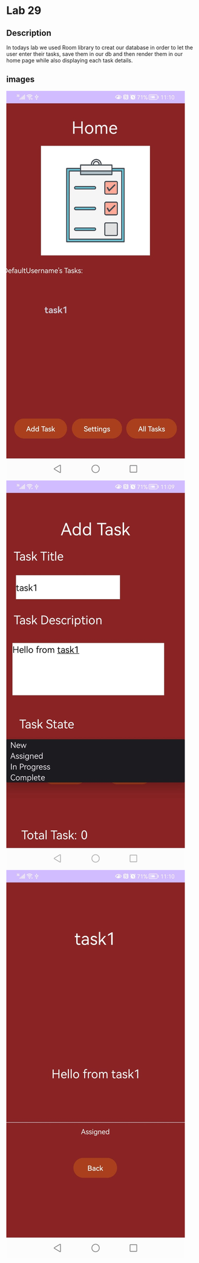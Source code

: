 # Lab 29

## Description

In todays lab we used Room library to creat our database in order to let the user enter their tasks, save them in our db and then render them in our home page while also displaying each task details.

## images

![Home](/screenshots/HomeFromDB.jpeg)
![AddTask](/screenshots/AddTaskFromDB.jpeg)
![TaskDetails](/screenshots/TaskDetailFromDB.jpeg)
